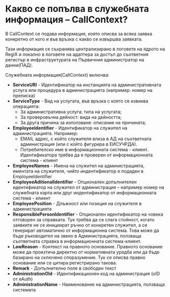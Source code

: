 # Какво се попълва в служебната информация – CallContext?
В CallContext се подава информация, която описва за всяка заявка конкретно от кого и във връзка с какво се извършва заявката.

Тази информация се съхранява централизирано в логовете на ядрото на RegiX и локално в логовете на адаптера за достъп до съответния регистър в инфраструктурата на Първичния администратор на данни(ПАД).

Служебната информация(CallContext) включва:

* **ServiceURI** - Идентификатор на инстанцията на административната услуга или процедура в администрацията (например: номер на преписка)
* **ServiceType** - Вид на услугата, във връзка с която се извиква операцията:
  -  За административна услуга: типа на услугата;
  -  За проверовъчна дейност: вида на дейността;
  - За друга причина за използване: описание на причината;
* **EmployeeIdentifier** - Идентификатор на служител на администрацията. Например:
  -  EMAIL адрес, с който служителя влиза в АД на съответната администрация (или с който фигурира в ЕИСУЧРДА).
  -  Потребителско име в информационната система - клиент. Идентификатора трябва да е проверен от информационната система - клиент
* **EmployeeNames** - Имена на служител на администрацията, иментата на служителя, чийто индентификатор е подаден в EmployeeIdentifier
* **EmployeeAditionalIdentifier** - Опционален допълнителен идентификатор на служител от администрация – например номер на служебната карта или друг индентификатор от информационната система - клиент
* **EmployeePosition** - Длъжност или позиция на служителя в администрацията
* **ResponsiblePersonIdentifier** - Опционален идентификатор на човека отговорен за справката. Тук трябва да се слага стойност, когато заявките не се инициират ръчно от конкретен служител, а се генерират автоматично от информационна система. Това може да бъде ръководител на звено в Администрацията, ползваща съответната справка в информационната система-клиент.
* **LawReason** - Контекст на правното основание. Правното основание може да произтича директно от нормативната уредба или да бъде базирано на сключено споразумение. Тук се описва правно основание или се цитира регистрирано такова.
* **Remark** - Допълнително поле в свободен текст
* **AdministrationOId** - Идентификационен код на администрация (oID от eAuth)
* **AdministrationName** - Наименование на администрацията, ползваща системата
